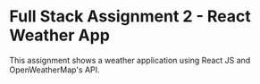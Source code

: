 # Full Stack Assignment 2 - React Weather App

This assignment shows a weather application using React JS and OpenWeatherMap's API.